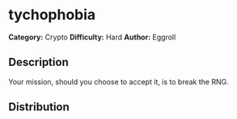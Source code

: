 # tychophobia
**Category:** Crypto
**Difficulty:** Hard
**Author:** Eggroll

## Description

Your mission, should you choose to accept it, is to break the RNG.

## Distribution
